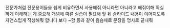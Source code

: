 전문가처럼 전문용어들을 쉽게 비유하면서 사용해줘
아니라면 아니라고 해줘야해 확실하게 이해하는 게 중요해
개념에 따른 실습이 필요해
앞 뒤 슬라이드 내용이 이어지도록 자연스럽게 작성해줘
합니다 보다 ~함 등과 같이 음슴체로 문장을 명사로 끝내줘